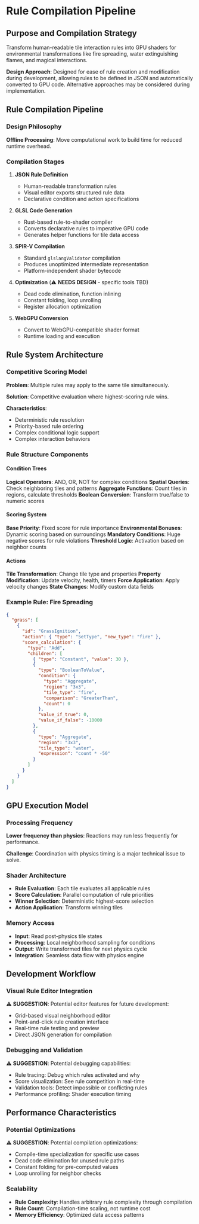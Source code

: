 # Rule Compilation Pipeline

## Purpose and Compilation Strategy

Transform human-readable tile interaction rules into GPU shaders for environmental transformations like fire spreading, water extinguishing flames, and magical interactions.

**Design Approach**: Designed for ease of rule creation and modification during development, allowing rules to be defined in JSON and automatically converted to GPU code. Alternative approaches may be considered during implementation.

## Rule Compilation Pipeline

### Design Philosophy
**Offline Processing**: Move computational work to build time for reduced runtime overhead.

### Compilation Stages

1. **JSON Rule Definition**
   - Human-readable transformation rules
   - Visual editor exports structured rule data
   - Declarative condition and action specifications

2. **GLSL Code Generation**
   - Rust-based rule-to-shader compiler
   - Converts declarative rules to imperative GPU code
   - Generates helper functions for tile data access

3. **SPIR-V Compilation**
   - Standard `glslangValidator` compilation
   - Produces unoptimized intermediate representation
   - Platform-independent shader bytecode

4. **Optimization** (⚠️ **NEEDS DESIGN** - specific tools TBD)
   - Dead code elimination, function inlining
   - Constant folding, loop unrolling
   - Register allocation optimization

5. **WebGPU Conversion**
   - Convert to WebGPU-compatible shader format
   - Runtime loading and execution

## Rule System Architecture

### Competitive Scoring Model
**Problem**: Multiple rules may apply to the same tile simultaneously.

**Solution**: Competitive evaluation where highest-scoring rule wins.

**Characteristics**:
- Deterministic rule resolution
- Priority-based rule ordering
- Complex conditional logic support
- Complex interaction behaviors

### Rule Structure Components

#### Condition Trees
**Logical Operators**: AND, OR, NOT for complex conditions
**Spatial Queries**: Check neighboring tiles and patterns
**Aggregate Functions**: Count tiles in regions, calculate thresholds
**Boolean Conversion**: Transform true/false to numeric scores

#### Scoring System
**Base Priority**: Fixed score for rule importance
**Environmental Bonuses**: Dynamic scoring based on surroundings
**Mandatory Conditions**: Huge negative scores for rule violations
**Threshold Logic**: Activation based on neighbor counts

#### Actions
**Tile Transformation**: Change tile type and properties
**Property Modification**: Update velocity, health, timers
**Force Application**: Apply velocity changes
**State Changes**: Modify custom data fields

### Example Rule: Fire Spreading

```json
{
  "grass": [
    {
      "id": "GrassIgnition",
      "action": { "type": "SetType", "new_type": "fire" },
      "score_calculation": {
        "type": "Add",
        "children": [
          { "type": "Constant", "value": 30 },
          {
            "type": "BooleanToValue",
            "condition": {
              "type": "Aggregate", 
              "region": "3x3", 
              "tile_type": "fire",
              "comparison": "GreaterThan", 
              "count": 0
            },
            "value_if_true": 0, 
            "value_if_false": -10000
          },
          {
            "type": "Aggregate",
            "region": "3x3", 
            "tile_type": "water",
            "expression": "count * -50"
          }
        ]
      }
    }
  ]
}
```

## GPU Execution Model

### Processing Frequency
**Lower frequency than physics**: Reactions may run less frequently for performance.

**Challenge**: Coordination with physics timing is a major technical issue to solve.

### Shader Architecture
- **Rule Evaluation**: Each tile evaluates all applicable rules
- **Score Calculation**: Parallel computation of rule priorities  
- **Winner Selection**: Deterministic highest-score selection
- **Action Application**: Transform winning tiles

### Memory Access
- **Input**: Read post-physics tile states
- **Processing**: Local neighborhood sampling for conditions
- **Output**: Write transformed tiles for next physics cycle
- **Integration**: Seamless data flow with physics engine

## Development Workflow

### Visual Rule Editor Integration
⚠️ **SUGGESTION**: Potential editor features for future development:
- Grid-based visual neighborhood editor
- Point-and-click rule creation interface
- Real-time rule testing and preview
- Direct JSON generation for compilation

### Debugging and Validation
⚠️ **SUGGESTION**: Potential debugging capabilities:
- Rule tracing: Debug which rules activated and why
- Score visualization: See rule competition in real-time
- Validation tools: Detect impossible or conflicting rules
- Performance profiling: Shader execution timing

## Performance Characteristics

### Potential Optimizations
⚠️ **SUGGESTION**: Potential compilation optimizations:
- Compile-time specialization for specific use cases
- Dead code elimination for unused rule paths
- Constant folding for pre-computed values
- Loop unrolling for neighbor checks

### Scalability
- **Rule Complexity**: Handles arbitrary rule complexity through compilation
- **Rule Count**: Compilation-time scaling, not runtime cost
- **Memory Efficiency**: Optimized data access patterns